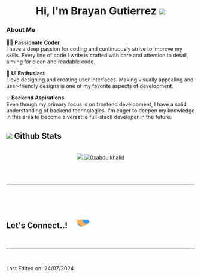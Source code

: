 <h1 align="center"><b>Hi, I'm Brayan Gutierrez </b><img src="https://media.giphy.com/media/hvRJCLFzcasrR4ia7z/giphy.gif" width="35"></h1>

### About Me

👨‍💻 **Passionate Coder**  
I have a deep passion for coding and continuously strive to improve my skills. Every line of code I write is crafted with care and attention to detail, aiming for clean and readable code.

🎨 **UI Enthusiast**  
I love designing and creating user interfaces. Making visually appealing and user-friendly designs is one of my favorite aspects of development.

💡 **Backend Aspirations**  
Even though my primary focus is on frontend development, I have a solid understanding of backend technologies. I'm eager to deepen my knowledge in this area to become a versatile full-stack developer in the future.



## <img src="https://media.giphy.com/media/iY8CRBdQXODJSCERIr/giphy.gif" width="35"><b> Github Stats </b>
<br>

<div align="center">

<a href="https://github.com/BrayanGuti">
  <img src="https://github-readme-stats.vercel.app/api?username=BrayanGuti&include_all_commits=true&count_private=true&show_icons=true&line_height=20&title_color=7A7ADB&icon_color=2234AE&text_color=D3D3D3&bg_color=0,000000,130F40" width="450"/>
  <img src="https://github-readme-stats.vercel.app/api/top-langs?username=BrayanGuti&show_icons=true&locale=en&layout=compact&line_height=20&title_color=7A7ADB&icon_color=2234AE&text_color=D3D3D3&bg_color=0,000000,130F40" width="375"  alt="0xabdulkhalid"/>

</a>
</div>

<br>
<br>
<br>

-----

<br>
<br>

## <b> Let's Connect..!</b><img src="https://github.com/0xAbdulKhalid/0xAbdulKhalid/raw/main/assets/mdImages/handshake.gif" width ="80">
<br>

---

<br>

Last Edited on: 24/07/2024
